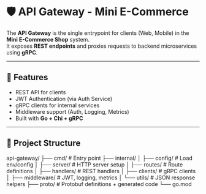 # 🛡️ API Gateway - Mini E-Commerce

The **API Gateway** is the single entrypoint for clients (Web, Mobile) in the **Mini E-Commerce Shop** system.  
It exposes **REST endpoints** and proxies requests to backend microservices using **gRPC**.

---

## 🚀 Features
- REST API for clients
- JWT Authentication (via Auth Service)
- gRPC clients for internal services
- Middleware support (Auth, Logging, Metrics)
- Built with **Go + Chi + gRPC**

---

## 📂 Project Structure
api-gateway/
 ├── cmd/               # Entry point
 ├── internal/
 │   ├── config/        # Load env/config
 │   ├── server/        # HTTP server setup
 │   ├── routes/        # Route definitions
 │   ├── handlers/      # REST handlers
 │   ├── clients/       # gRPC clients
 │   ├── middleware/    # JWT, logging, metrics
 │   └── utils/         # JSON response helpers
 ├── proto/             # Protobuf definitions + generated code
 └── go.mod
